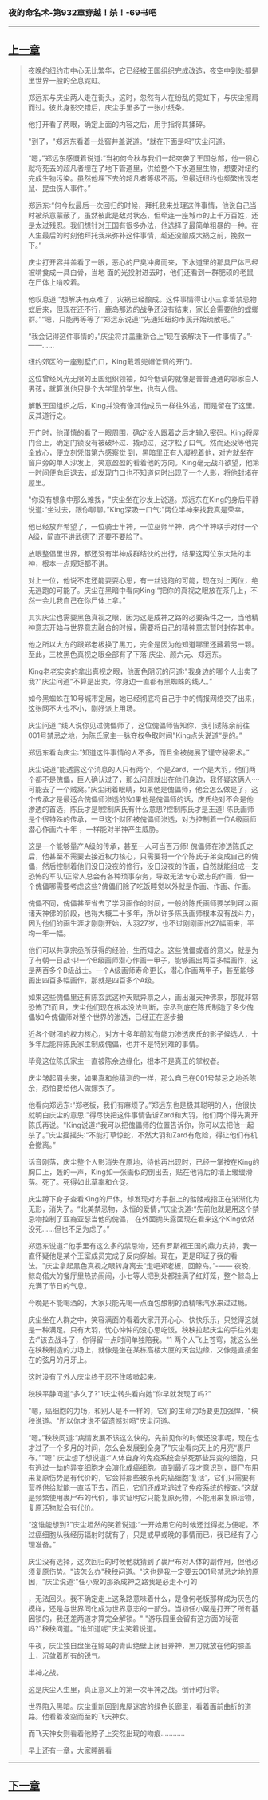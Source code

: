 ### 夜的命名术-第932章穿越！杀！-69书吧

--------
[上一章](./5cdeace41b5ecab718e0c6f6a2986bad.md)
--------


>
>
>
>夜晚的纽约市中心无比繁华，它已经被王国组织完成改造，夜空中到处都是里世界一般的全息霓虹。
>
>郑远东与庆尘两人走在街头，这时，忽然有人在纷乱的霓虹下，与庆尘擦肩而过。彼此身影交错后，庆尘手里多了一张小纸条。
>
>他打开看了两眼，确定上面的内容之后，用手指将其揉碎。
>
>"到了，"郑远东看着一处窖井盖说道。“就在下面是吗”庆尘问道。
>
>“嗯，”郑远东感慨着说道∶“当初何今秋与我们一起突袭了王国总部，他一狠心就将死去的超凡者埋在了地下管道里，供给整个下水道里生物，想要对纽约完成生物污染。虽然他埋下去的超凡者等级不高，但最近纽约也频繁出现老鼠、昆虫伤人事件。”
>
>郑远东∶“何今秋最后一次回归的时候，拜托我来处理这件事情，他说自己当时被杀意蒙蔽了，虽然彼此是敌对状态，但牵连一座城市的上千万百姓，还是太过残忍。我们想针对王国有很多办法，他选择了最简单粗暴的一种。在人生最后的时刻他拜托我来弥补这件事情，趁还没酿成大祸之前，挽救一下。”
>
>庆尘打开容井盖看了一眼，恶心的尸臭冲鼻而来，下水道里的那具尸体已经被啃食成一具白骨，当地
>面的光投射进去时，他们还看到一群肥硕的老鼠在尸体上啃咬着。
>
>他叹息道∶“想解决有点难了，灾祸已经酿成。这件事情得让小三拿着禁忌物蚁后来，但现在还不行，鹿岛那边的战争还没有结束，家长会需要他的螳螂群。”“嗯，只能再等等了”郑远东说道∶“先通知纽约市民开始疏散吧。”
>
>“我会记得这件事情的，”庆尘将井盖重新合上“现在该解决下一件事情了。”-——……
>
>纽约郊区的一座别墅门口，King戴着兜帽低调的开门。
>
>这位曾经风光无限的王国组织领袖，如今低调的就像是普普通通的邻家白人男孩，就算说他只是个大学里的学生，也有人信。
>
>解散王国组织之后，King并没有像其他成员一样往外逃，而是留在了这里。反其道行之。
>
>开门时，他谨慎的看了一眼周围，确定没人跟着之后才输入密码。King将屋门合上，确定门锁没有被破坏过、撬动过，这才松了口气。然而还没等他完全放心，便立刻凭借第六感察觉
>到，黑暗里正有人凝视着他，对方就坐在窗户旁的单人沙发上，笑意盈盈的看着他的方向。King毫无战斗欲望，他第一时间便向后退去，却发现门口也不知道何时出现了一个人影，将他封堵在屋里。
>
>"你没有想象中那么难找，"庆尘坐在沙发上说道。郑远东在King的身后平静说道∶“坐过去，跟你聊聊。”King深吸一口气∶"两位半神来找我真是荣幸。
>
>他已经放弃希望了，一位骑士半神，一位巫师半神，两个半神联手对付一个A级，简直不讲武德了!还要不要脸了。
>
>放眼整倡里世界，都还没有半神成群结伙的出行，结果这两位东大陆的半神，根本一点规矩都不讲。
>
>对上一位，他说不定还能耍耍心思，有一丝逃跑的可能，现在对上两位，绝无逃跑的可能了。庆尘在黑暗中看向King∶“把你的真视之眼放在茶几上，不然一会儿我自己在你尸体上拿。”
>
>其实庆尘也需要黑色真视之眼，因为这是成神之路的必要条件之一，当他精神意志开始与世界意志融合的时候，需要将自己的精神意志暂时封存其中。
>
>他之所以大方的跟郑老板换了黑刀，完全是因为他知道哪里还藏着另一颗。至此，三枚黑色真视之眼全部有了下落∶庆尘、颜六元、郑远东。
>
>King老老实实的拿出真视之眼，他面色阴沉的问道∶"我身边的哪个人出卖了我?"庆尘问道“不算是出卖，你身边一直都有黑蜘蛛的线人。”
>
>如今黑蜘蛛在10号城市定居，她已经彻底将自己手中的情报网络交了出来，这张网不大也不小，刚好派上用场。
>
>庆尘问道∶“线人说你见过傀儡师了，这位傀儡师告知你，我引诱陈余前往001号禁忌之地，为陈氏家主一脉夺权争取时间"King点头说道“是的。”
>
>郑远东看向庆尘∶“知道这件事情的人不多，而且全被施展了谨守秘密术。”
>
>庆尘说道“能透露这个消息的人只有两个，个是Zard，一个是大羽，他们两个都不是傀儡，巨人确认过了，那么问题就出在他们身边，我怀疑这俩人····可能去了一个贼窝。”庆尘闭着眼睛，如果他是傀儡师，他会怎么做是了，这个传承才是最适合傀儡师渗透的!如果他是傀儡师的话，庆氏绝对不会是他渗透的首选，陈氏才是!控制庆氏有什么意思?控制陈氏才是王道!
>陈氏画师是个很特殊的传承，一旦这个财团被傀儡师渗透，对方控制着一位A级画师潜心作画六十年
>，一样能对半神产生威胁。
>
>这是一个能够量产A级的传承，甚至一人可当百万师!
>傀儡师在渗透陈氏之后，他甚至不需要去接近权力核心，只需要将一个个陈氏子弟变成自己的傀儡，然后控制着他们没日没夜的修行，没日没夜的作画，自然就能组成一支恐怖的军队!正常人总会有各种琐事杂务，导致无法专心致志的作画，但一个傀儡哪需要考虑这些?傀儡们除了吃饭睡觉以外就是作画、作画、作画。
>
>傀儡不同，傀儡甚至省去了学习画作的时间，一般的陈氏画师要学到可以画诸天神佛的阶段，也得大概二十多年，所以许多陈氏画师根本没有战斗力，因为他们的画生涯才刚刚开始，大羽27岁，也不过刚刚画出27幅画来，平均一年一幅。
>
>他们可以共享宗丞所获得的经验，生而知之。这些傀儡或者的意义，就是为了有朝一日战斗!一个B级画师潜心作画一甲子，能够画出两百多幅画作，这是两百多个B级战士。一个A级画师寿命更长，潜心作画两甲子，甚至能够画出四百多幅画作，那就是四百多个A级。
>
>如果这些傀儡里还有陈玄武这种天赋异禀之人，画出漫天神佛来，那就非常恐怖了!而且，庆尘他们现在根本没法判断，宗丞到底在陈氏制造了多少傀儡!如今傀儡师对整个世界的渗透，已经正在逐步接
>
>近各个财团的权力核心，对方十多年前就有能力渗透庆氏的影子候选人，十多年后能将陈氏家主制成傀儡，也并不是特别难的事情。
>
>毕竟这位陈氏家主一直被陈余边缘化，根本不是真正的掌权者。
>
>庆尘皱起眉头来，如果真和他猜测的一样，那么自己在001号禁忌之地杀陈余，恐怕要给他人做嫁衣了。
>
>他看向郑远东∶“郑老板，我们有麻烦了。”郑远东也是极其聪明的人，他很快就明白庆尘的意思∶"得尽快把这件事情告诉Zard和大羽，他们两个得先离开陈氏再说。"King说道∶“我可以把傀儡师的位置告诉你，你可以去把他一起杀了。”庆尘摇摇头∶“不能打草惊蛇，不然大羽和Zard有危险，得让他们有机会撤离。”
>
>话音刚落，庆尘整个人影消失在原地，待他再出现时，已经一掌按在King的胸口上，轰的一声，King如一张画似的倒出去，贴在他背后的墙上缓缓滑落。死了。死得如此草率和仓促。
>
>庆尘蹲下身子查看King的尸体，却发现对方手指上的骷髅戒指正在渐渐化为无形，消失了。“北美禁忌物，永恒的爱情，”庆尘说道∶“先前他就是用这个禁忌物控制了亚裔亚瑟当他的傀儡，
>在外面抛头露面现在看来这个King依然没死……但也不足为虑了。”
>
>郑远东说道∶"他手里有这么多的禁忌物，还有罗斯福王国的鼎力支持，我一直怀疑他是某个王室成员完成了反向穿越。现在，更是印证了我的看法。"庆尘拿起黑色真视之眼转身离去“走吧郑老板，回鲸岛。”-——
>夜晚，鲸岛偌大的餐厅里热热闹闹，小七等人把到处都挂满了红灯笼，整个鲸岛上充满了节日的气息。
>
>今晚是不能喝酒的，大家只能先喝一点面包酿制的酒精味汽水来过过瘾。
>
>庆尘坐在人群之中，笑容满面的看着大家开开心心、快快乐乐，只觉得这就是一种满足。只有大羽，忧心忡忡的没心思吃饭。秧秧拉起庆尘的手往外走去∶"该去战斗了，你得留一点时间单独陪我。"1
>两个人飞上苍穹，就这么坐在秧秧制造的力场上，就像是坐在某栋高楼大厦的天台边缘，又像是直接坐在的弦月的月牙上。
>
>这时没有了外人庆尘终于忍不住咳嗽起来。
>
>秧秧平静问道“多久了?”1庆尘转头看向她“你早就发现了吗?”
>
>"嗯，癌细胞的力场，和别人是不一样的，它们的生命力场要更加强悍，"秧秧说道。"所以你才说不留遗憾对吗"庆尘问道。
>
>“嗯。”秧秧问道∶“病情发展不该这么快的，先前见你的时候还没事呢，现在也才过了一个多月的时间，怎么会发展到全身了"庆尘看向天上的月亮“裹尸布。”"嗯"
>庆尘想了想说道∶“人体自身的免疫系统会杀死那些异变的细胞，只有逃过一劫的异变细胞才会演化成癌细胞。直到最近我才意识到，裹尸布用来复原伤势是有代价的，它会将那些被杀死的癌细胞'复活'，它们只需要有营养供给就能一直活下去，而且，它们还成功逃过了免疫系统的搜查。”这就是频繁使用裹尸布的代价，事实证明它只能复原死物，不能用来复原活物，复原活物就会有代价。
>
>“这谁能想到?”庆尘坦然的笑着说道∶“一开始用它的时候还觉得挺方便呢。不过癌细胞从我经历辐射时就有了，只是或早或晚的事情而已，我已经有了心理准备。”
>
>庆尘没有选择，这次回归的时候他就猜到了裹尸布对人体的副作用，但他必须复原伤势。"该怎么办"秧秧问道。"这也是我一定要去001号禁忌之地的原因，"庆尘说道∶"任小粟的那条成神之路我是必走不可的
>
>，无法回头。我不确定走上这条路意味着什么，是像何老板那样成为灰色的模样，还是与世界同化成为世界意志的一部分。当初任小粟是打开了所有基因锁的，我还差两道才算完全解锁。"
>"游乐园里会留有这方面的秘密吗?"秧秧问道。"谁知道呢"庆尘笑着说道。
>
>午夜，庆尘独自盘坐在鲸岛的青山绝壁上闭目养神，黑刀就放在他的膝盖上，沉敛着所有的锐气。
>
>半神之战。
>
>这是庆尘人生里，真正意义上的第一次半神之战。倒计时归零。
>
>世界陷入黑暗。庆尘重新回到鬼屋迷宫的绿色长廊里，看着面前曲折的道路。他看着凌空而至的飞天神女。
>
>而飞天神女则看着他脖子上突然出现的吻痕…………
>
>早上还有一章，大家睡醒看
>
>

--------
[下一章](./997d15f893e0ac8a6add169a531013a7.md)
--------
